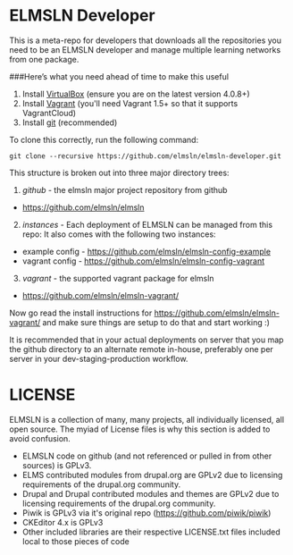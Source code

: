 ELMSLN Developer
================

This is a meta-repo for developers that downloads all the repositories you
need to be an ELMSLN developer and manage multiple learning networks from
one package.

###Here’s what you need ahead of time to make this useful
1. Install [VirtualBox](https://www.virtualbox.org/wiki/Downloads) (ensure you are on the latest version 4.0.8+)
2. Install [Vagrant](http://www.vagrantup.com/downloads.html) (you'll need Vagrant 1.5+ so that it supports VagrantCloud)
3. Install [git](http://git-scm.com/downloads) (recommended)

To clone this correctly, run the following command:

`git clone --recursive https://github.com/elmsln/elmsln-developer.git`

This structure is broken out into three major directory trees:

1. *github* - the elmsln major project repository from github
  * https://github.com/elmsln/elmsln

2.  *instances* - Each deployment of ELMSLN can be managed from this repo:
   It also comes with the following two instances:
  * example config - https://github.com/elmsln/elmsln-config-example
  * vagrant config - https://github.com/elmsln/elmsln-config-vagrant

3. *vagrant* - the supported vagrant package for elmsln
  * https://github.com/elmsln/elmsln-vagrant/

Now go read the install instructions for https://github.com/elmsln/elmsln-vagrant/ and make sure things are setup to do that and start working :)

It is recommended that in your actual deployments on server that you map
the github directory to an alternate remote in-house, preferably one per
server in your dev-staging-production workflow.

LICENSE
=======
ELMSLN is a collection of many, many projects, all individually licensed, all open source. The myiad of License files is why this section is added to avoid confusion.

* ELMSLN code on github (and not referenced or pulled in from other sources) is GPLv3.
* ELMS contributed modules from drupal.org are GPLv2 due to licensing requirements of the drupal.org community.
* Drupal and Drupal contributed modules and themes are GPLv2 due to licensing requirements of the drupal.org community.
* Piwik is GPLv3 via it's original repo (https://github.com/piwik/piwik)
* CKEditor 4.x is GPLv3
* Other included libraries are their respective LICENSE.txt files included local to those pieces of code

